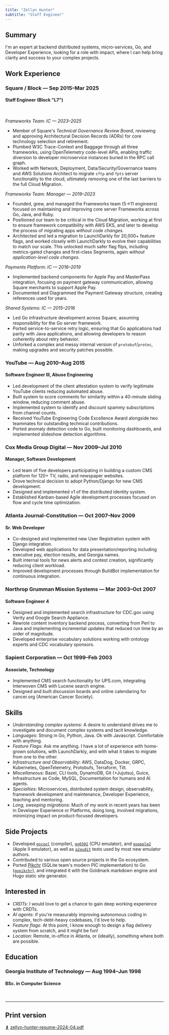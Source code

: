 ```yaml
---
title: "Zellyn Hunter"
subtitle: "Staff Engineer"
---
```


## Summary

I'm an expert at backend distributed systems, micro-services, Go, and Developer Experience, looking for a role with impact, where I can help bring clarity and success to your complex projects.

## Work Experience

### Square / Block — Sep 2015–Mar 2025
#### Staff Engineer (Block "L7")

<br>

_Frameworks Team: IC — 2023–2025_
- Member of Square's *Technical Governance Review Board*, reviewing and approving Architectural Decision Records (ADRs) for core technology selection and retirement.
- Plumbed W3C Trace-Context and Baggage through all three frameworks, using OpenTelemetry code-level APIs, enabling traffic diversion to developer microservice instances buried in the RPC call graph.
- Worked with Network, Deployment, Data/Security/Governance teams and AWS Solutions Architect to migrate `sftp` and `fpts` server functionality to the cloud, ultimately removing one of the last barriers to the full Cloud Migration.

_Frameworks Team: Manager — 2019–2023_
- Founded, grew, and managed the Frameworks team (5→11 engineers) focused on maintaining and improving core server Frameworks across Go, Java, and Ruby.
- Positioned our team to be critical in the Cloud Migration, working at first to ensure framework compatibility with AWS EKS, and later to develop the process of migrating apps _without code changes._
- Architected and led a migration to LaunchDarkly for 20,000+ feature flags, and worked closely with LaunchDarkly to evolve their capabilities to match our scale. This unlocked much safer flag flips, including metrics-gated changes and first-class Segments, again _without application-level code changes._

_Payments Platform: IC — 2016–2019_
- Implemented backend components for Apple Pay and MasterPass integration, focusing on payment gateway communication, allowing Square merchants to support Apple Pay.
- Documented and Diagrammed the Payment Gateway structure, creating references used for years.

_Shared Systems: IC — 2015–2016_
- Led Go infrastructure development across Square, assuming responsibility for the Go server framework.
- Ported service-to-service retry logic, ensuring that Go applications had parity with Java applications, and allowing developers to reason coherently about retry behavior.
- Unforked a complex and messy internal version of `protobuf`/`protoc`, making upgrades and security patches possible.


### YouTube — Aug 2010–Aug 2015
#### Software Engineer III, Abuse Engineering

- Led development of the client attestation system to verify legitimate YouTube clients reducing automated abuse.
- Built system to score comments for similarity within a 40-minute sliding window, reducing comment abuse.
- Implemented system to identify and discount spammy subscriptions from channel counts.
- Received YouTube Engineering Code Excellence Award alongside two teammates for outstanding technical contributions.
- Ported anomaly detection code to Go, built monitoring dashboards, and implemented slideshow detection algorithms.


### Cox Media Group Digital — Nov 2009–Jul 2010
#### Manager, Software Development

- Led team of five developers participating in building a custom CMS platform for 120+ TV, radio, and newspaper websites.
- Drove technical decision to adopt Python/Django for new CMS development.
- Designed and implemented v1 of the distributed identity system.
- Established Kanban-based Agile development processes focused on flow and cycle time optimization.

### Atlanta Journal-Constitution — Oct 2007–Nov 2009
#### Sr. Web Developer

- Co-designed and implemented new User Registration system with Django integration.
- Developed web applications for data presentation/reporting including executive pay, election results, and Georgia names.
- Built internal tools for news alerts and contest creation, significantly reducing client workload.
- Improved development processes through BuildBot implementation for continuous integration.


### Northrop Grumman Mission Systems — Mar 2003–Oct 2007
#### Software Engineer 4

- Designed and implemented search infrastructure for CDC.gov using Verity and Google Search Appliance.
- Rewrote content inventory backend process, converting from Perl to Java and implementing incremental updates that reduced run time by an order of magnitude.
- Developed enterprise vocabulary solutions working with ontology experts and CDC vocabulary sponsors.


### Sapient Corporation — Oct 1999–Feb 2003
#### Associate, Technology

- Implemented CMS search functionality for UPS.com, integrating Interwoven CMS with Lucene search engine.
- Designed and built discussion boards and online calendaring for cancer.org (American Cancer Society).

## Skills
- *Understanding complex systems*: A desire to understand drives me to investigate and document complex systems and tacit knowledge.
- *Languages*: Strong in Go, Python, Java. Ok with Javascript. Comfortable with anything.
- *Feature Flags*: Ask me anything. I have a lot of experience with home-grown solutions, with LaunchDarkly, and with
  what it takes to migrate from one to the other.
- *Infrastructure and Observability*: AWS, DataDog, Docker, GRPC, Kubernetes, OpenTelemetry, Protobufs, Terraform, Tilt.
- *Miscellaneous*: Bazel, CLI tools, DynamoDB, Git (+Jujutsu), Guice, Infrastructure as Code, MySQL, Documentation for humans and AI agents.
- *Specialties*: Microservices, distributed system design, observability, framework development and maintenance, Developer Experience, teaching and mentoring.
- *Long, sweeping migrations*: Much of my work in recent years has been in Developer Experience or Platforms, doing long, involved migrations, minimizing impact on product-focused developers.

## Side Projects

- Developed [`gocool`](http://github.com/zellyn/gocool) (compiler), [`go6502`](http://github.com/zellyn/go6502) (CPU emulator), and [`goapple2`](http://github.com/zellyn/goapple2) (Apple II emulator), as well as [`a2audit`](http://github.com/zellyn/a2audit) tests used by most new emulator authors.
- Contributed to various open source projects in the Go ecosystem.
- Ported [Pikchr](https://pikchr.org/) (SQLite team's modern PIC implementation) to Go ([`gopikchr`](https://github.com/gopikchr/gopikchr)), and integrated it with the Goldmark markdown engine and Hugo static site generator.

## Interested in
- *CRDTs*: I would love to get a chance to gain deep working experience with CRDTs.
- *AI agents*: if you're measurably improving autonomous coding in complex, tech-debt-heavy codebases, I'd love to help.
- *Feature flags*: At this point, I know enough to design a flag delivery system from scratch, and it might be fun!
- *Location*: Remote, in-office in Atlanta, or (ideally), something where both are possible.

## Education

### Georgia Institute of Technology — Aug 1994–Jun 1998
#### BSc. in Computer Science

<br>

<hr>

## Print version

<a href="/download/zellyn-hunter-resume-2024-04.pdf" download>⬇</a> [zellyn-hunter-resume-2024-04.pdf](/download/zellyn-hunter-resume-2024-04.pdf)
